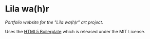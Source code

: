 # Lila wa(h)r

_Portfolio website for the "Lila wa(h)r" art project._

Uses the [HTML5 Boilerplate](https://html5boilerplate.com/) which is released under the MIT License.

